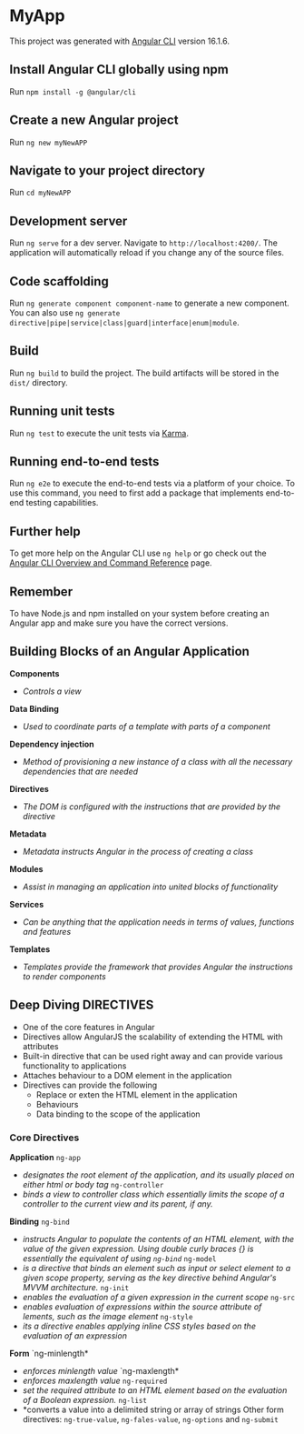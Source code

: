 # MyApp

This project was generated with [Angular CLI](https://github.com/angular/angular-cli) version 16.1.6.

## Install Angular CLI globally using npm

Run `npm install -g @angular/cli`

## Create a new Angular project

Run `ng new myNewAPP`

## Navigate to your project directory

Run `cd myNewAPP`

## Development server

Run `ng serve` for a dev server. Navigate to `http://localhost:4200/`. The application will automatically reload if you change any of the source files.

## Code scaffolding

Run `ng generate component component-name` to generate a new component. You can also use `ng generate directive|pipe|service|class|guard|interface|enum|module`.

## Build

Run `ng build` to build the project. The build artifacts will be stored in the `dist/` directory.

## Running unit tests

Run `ng test` to execute the unit tests via [Karma](https://karma-runner.github.io).

## Running end-to-end tests

Run `ng e2e` to execute the end-to-end tests via a platform of your choice. To use this command, you need to first add a package that implements end-to-end testing capabilities.

## Further help

To get more help on the Angular CLI use `ng help` or go check out the [Angular CLI Overview and Command Reference](https://angular.io/cli) page.

## Remember

To have Node.js and npm installed on your system before creating an Angular app and make sure you have the correct versions.

## Building Blocks of an Angular Application
**Components**
- *Controls a view*

**Data Binding**
- *Used to coordinate parts of a template with parts of a component*

**Dependency injection**
- *Method of provisioning a new instance of a class with all the necessary dependencies that are needed*

**Directives**
- *The DOM is configured with the instructions that are provided by the directive*

**Metadata**
- *Metadata instructs Angular in the process of creating a class*

**Modules**
- *Assist in managing an application into united blocks of functionality*

**Services**
- *Can be anything that the application needs in terms of values, functions and features*

**Templates**
- *Templates provide the framework that provides Angular the instructions to render components*

## Deep Diving DIRECTIVES
- One of the core features in Angular
- Directives allow AngularJS the scalability of extending the HTML with attributes
- Built-in directive that can be used right away and can provide various functionality to applications
- Attaches behaviour to a DOM element in the application
- Directives can provide the following
    - Replace or exten the HTML element in the application
    - Behaviours
    - Data binding to the scope of the application
### Core Directives
**Application**
`ng-app` 
- *designates the root element of the application, and its usually placed on either html or body tag*
`ng-controller`
- *binds a view to controller class which essentially limits the scope of a controller to the current view and its parent, if any.*
  
**Binding**
`ng-bind`
- *instructs Angular to populate the contents of an HTML element, with the value of the given expression. Using double curly braces {} is essentially the equivalent of using `ng-bind`*
`ng-model`
- *is a directive that binds an element such as input or select element to a given scope property, serving as the key directive behind Angular's MVVM architecture.*
`ng-init`
- *enables the evaluation of a given expression in the current scope*
`ng-src`
- *enables evaluation of expressions within the source attribute of lements, such as the image element*
`ng-style`
- *its a directive enables applying inline CSS styles based on the evaluation of an expression*

**Form**
`ng-minlength*
- *enforces minlength value*
`ng-maxlength*
- *enforces maxlength value*
`ng-required`
- *set the required attribute to an HTML element based on the evaluation of a Boolean expression.*
`ng-list`
- *converts a value into a delimited string or array of strings
Other form directives:
`ng-true-value`, `ng-fales-value`, `ng-options` and `ng-submit`

